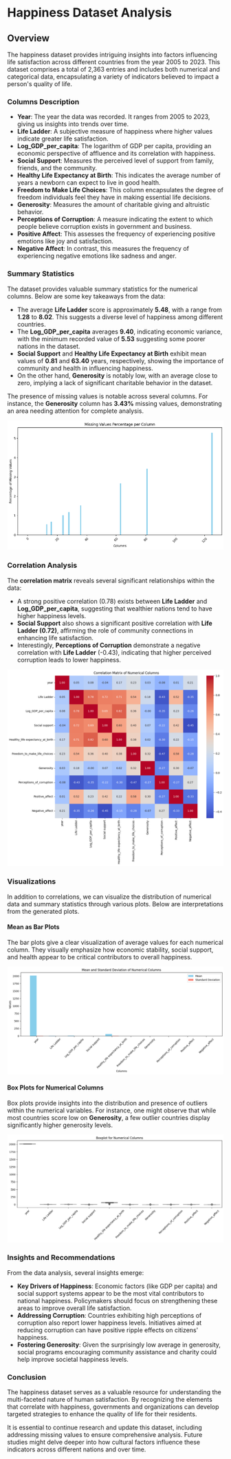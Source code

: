 # Happiness Dataset Analysis

## Overview

The happiness dataset provides intriguing insights into factors influencing life satisfaction across different countries from the year 2005 to 2023. This dataset comprises a total of 2,363 entries and includes both numerical and categorical data, encapsulating a variety of indicators believed to impact a person's quality of life.

### Columns Description

- **Year**: The year the data was recorded. It ranges from 2005 to 2023, giving us insights into trends over time.
- **Life Ladder**: A subjective measure of happiness where higher values indicate greater life satisfaction.
- **Log_GDP_per_capita**: The logarithm of GDP per capita, providing an economic perspective of affluence and its correlation with happiness.
- **Social Support**: Measures the perceived level of support from family, friends, and the community.
- **Healthy Life Expectancy at Birth**: This indicates the average number of years a newborn can expect to live in good health.
- **Freedom to Make Life Choices**: This column encapsulates the degree of freedom individuals feel they have in making essential life decisions.
- **Generosity**: Measures the amount of charitable giving and altruistic behavior.
- **Perceptions of Corruption**: A measure indicating the extent to which people believe corruption exists in government and business.
- **Positive Affect**: This assesses the frequency of experiencing positive emotions like joy and satisfaction.
- **Negative Affect**: In contrast, this measures the frequency of experiencing negative emotions like sadness and anger.

### Summary Statistics

The dataset provides valuable summary statistics for the numerical columns. Below are some key takeaways from the data:

- The average **Life Ladder** score is approximately **5.48**, with a range from **1.28** to **8.02**. This suggests a diverse level of happiness among different countries.
- The **Log_GDP_per_capita** averages **9.40**, indicating economic variance, with the minimum recorded value of **5.53** suggesting some poorer nations in the dataset.
- **Social Support** and **Healthy Life Expectancy at Birth** exhibit mean values of **0.81** and **63.40** years, respectively, showing the importance of community and health in influencing happiness.
- On the other hand, **Generosity** is notably low, with an average close to zero, implying a lack of significant charitable behavior in the dataset.

The presence of missing values is notable across several columns. For instance, the **Generosity** column has **3.43%** missing values, demonstrating an area needing attention for complete analysis. 

![Missing Values](missing_values.png)

### Correlation Analysis

The **correlation matrix** reveals several significant relationships within the data:

- A strong positive correlation (0.78) exists between **Life Ladder** and **Log_GDP_per_capita**, suggesting that wealthier nations tend to have higher happiness levels.
- **Social Support** also shows a significant positive correlation with **Life Ladder (0.72)**, affirming the role of community connections in enhancing life satisfaction.
- Interestingly, **Perceptions of Corruption** demonstrate a negative correlation with **Life Ladder** (-0.43), indicating that higher perceived corruption leads to lower happiness.

![Correlation Matrix](correlation_matrix.png)

### Visualizations

In addition to correlations, we can visualize the distribution of numerical data and summary statistics through various plots. Below are interpretations from the generated plots.

#### Mean as Bar Plots

The bar plots give a clear visualization of average values for each numerical column. They visually emphasize how economic stability, social support, and health appear to be critical contributors to overall happiness.

![Mean as Bar Plots](mean_as_bar_plots.png)

#### Box Plots for Numerical Columns

Box plots provide insights into the distribution and presence of outliers within the numerical variables. For instance, one might observe that while most countries score low on **Generosity**, a few outlier countries display significantly higher generosity levels.

![Box Plot for Numerical Columns](boxplot_num_cols.png)

### Insights and Recommendations

From the data analysis, several insights emerge:

- **Key Drivers of Happiness**: Economic factors (like GDP per capita) and social support systems appear to be the most vital contributors to national happiness. Policymakers should focus on strengthening these areas to improve overall life satisfaction.
- **Addressing Corruption**: Countries exhibiting high perceptions of corruption also report lower happiness levels. Initiatives aimed at reducing corruption can have positive ripple effects on citizens' happiness.
- **Fostering Generosity**: Given the surprisingly low average in generosity, social programs encouraging community assistance and charity could help improve societal happiness levels.

### Conclusion

The happiness dataset serves as a valuable resource for understanding the multi-faceted nature of human satisfaction. By recognizing the elements that correlate with happiness, governments and organizations can develop targeted strategies to enhance the quality of life for their residents.

It is essential to continue research and update this dataset, including addressing missing values to ensure comprehensive analysis. Future studies might delve deeper into how cultural factors influence these indicators across different nations and over time.
```
